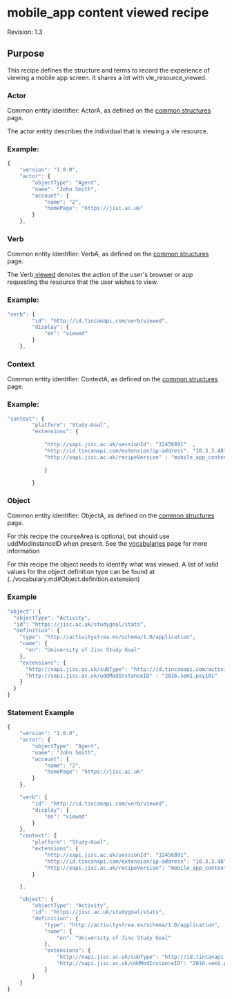 # mobile_app content viewed recipe
Revision: 1.3

## Purpose
This recipe defines the structure and terms to record the experience of viewing a mobile app screen. It shares a lot with vle_resource_viewed.

### Actor
Common entity identifier:  ActorA, as defined on the [common structures](../common_structures.md#actora) page.

The actor entity describes the individual that is viewing a vle resource.

### Example:

``` Javascript
{
    "version": "1.0.0",
    "actor": {
        "objectType": "Agent",
        "name": "John Smith",
        "account": {
            "name": "2",
            "homePage": "https://jisc.ac.uk"
        }
    },
```

### Verb
Common entity identifier: VerbA, as defined on the [common structures](../common_structures.md#verba) page.

The Verb,[viewed](/vocabulary.md#verbs) denotes the action of the user's browser or app requesting the resource that the user wishes to view.

### Example:

``` javascript
"verb": {
        "id": "http://id.tincanapi.com/verb/viewed",
        "display": {
            "en": "viewed"
        }
    },
```
### Context
Common entity identifier: ContextA, as defined on the [common structures](../common_structures.md#contextc) page.

### Example:

``` javascript
"context": {
        "platform": "Study-Goal",
        "extensions": {
					
		  	"http://xapi.jisc.ac.uk/sessionId": "32456891"  ,
		  	"http://id.tincanapi.com/extension/ip-address": "10.3.3.48",
			"http://xapi.jisc.ac.uk/recipeVersion" : "mobile_app_content_viewedV1.0"
			
			}
              
        }
```

### Object

Common entity identifier: ObjectA, as defined on the [common structures](../common_structures.md#objecta) page.

For this recipe the courseArea is optional, but should use uddModInstanceID when present. See the [vocabularies](../vocabulary.md#42-coursearea-properties) page for more information

For this recipe the object needs to identify what was viewed. A list of valid values  for the object definition type can be found at (../vocabulary.md#Object.definition.extension)

### Example

``` javascript
"object": {
  "objectType": "Activity",
  "id": "https://jisc.ac.uk/studygoal/stats",
  "definition": {
    "type": "http://activitystrea.ms/schema/1.0/application",
    "name": {
      "en": "University of Jisc Study Goal"
    },
    "extensions": {
      "http://xapi.jisc.ac.uk/subType": "http://id.tincanapi.com/activitytype/mobile-app",
      "http://xapi.jisc.ac.uk/uddModInstanceID" : "2016.sem1.psy101"
    }
  }
}
```

### Statement Example

``` javascript
{
	"version": "1.0.0",
	"actor": {
		"objectType": "Agent",
		"name": "John Smith",
		"account": {
			"name": "2",
			"homePage": "https://jisc.ac.uk"
		}
	},

	"verb": {
		"id": "http://id.tincanapi.com/verb/viewed",
		"display": {
			"en": "viewed"
		}
	},
	"context": {
		"platform": "Study-Goal",
		"extensions": {
			"http://xapi.jisc.ac.uk/sessionId": "32456891",
			"http://id.tincanapi.com/extension/ip-address": "10.3.3.48",
			"http://xapi.jisc.ac.uk/recipeVersion": "mobile_app_content_viewedV1.0"
		}

	},

	"object": {
		"objectType": "Activity",
		"id": "https://jisc.ac.uk/studygoal/stats",
		"definition": {
			"type": "http://activitystrea.ms/schema/1.0/application",
			"name": {
				"en": "University of Jisc Study Goal"
			},
			"extensions": {
				"http://xapi.jisc.ac.uk/subType": "http://id.tincanapi.com/activitytype/mobile-app",
				"http://xapi.jisc.ac.uk/uddModInstanceID": "2016.sem1.psy101"
			}
		}
	}
}
``` 
